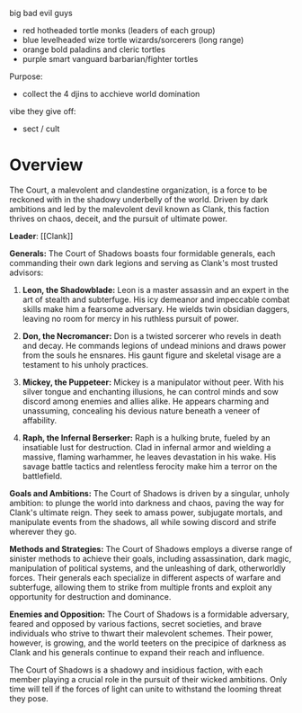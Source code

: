 big bad evil guys
- red hotheaded tortle monks (leaders of each group)
- blue levelheaded wize tortle wizards/sorcerers (long range)
- orange bold paladins and cleric tortles
- purple smart vanguard barbarian/fighter tortles

Purpose:
- collect the 4 djins to acchieve world domination

vibe they give off:
- sect / cult

# Overview 

The Court, a malevolent and clandestine organization, is a force to be reckoned with in the shadowy underbelly of the world. Driven by dark ambitions and led by the malevolent devil known as Clank, this faction thrives on chaos, deceit, and the pursuit of ultimate power.

**Leader**: [[Clank]]

**Generals:** The Court of Shadows boasts four formidable generals, each commanding their own dark legions and serving as Clank's most trusted advisors:

1. **Leon, the Shadowblade:** Leon is a master assassin and an expert in the art of stealth and subterfuge. His icy demeanor and impeccable combat skills make him a fearsome adversary. He wields twin obsidian daggers, leaving no room for mercy in his ruthless pursuit of power.
    
2. **Don, the Necromancer:** Don is a twisted sorcerer who revels in death and decay. He commands legions of undead minions and draws power from the souls he ensnares. His gaunt figure and skeletal visage are a testament to his unholy practices.
    
3. **Mickey, the Puppeteer:** Mickey is a manipulator without peer. With his silver tongue and enchanting illusions, he can control minds and sow discord among enemies and allies alike. He appears charming and unassuming, concealing his devious nature beneath a veneer of affability.
    
4. **Raph, the Infernal Berserker:** Raph is a hulking brute, fueled by an insatiable lust for destruction. Clad in infernal armor and wielding a massive, flaming warhammer, he leaves devastation in his wake. His savage battle tactics and relentless ferocity make him a terror on the battlefield.
    

**Goals and Ambitions:** The Court of Shadows is driven by a singular, unholy ambition: to plunge the world into darkness and chaos, paving the way for Clank's ultimate reign. They seek to amass power, subjugate mortals, and manipulate events from the shadows, all while sowing discord and strife wherever they go.

**Methods and Strategies:** The Court of Shadows employs a diverse range of sinister methods to achieve their goals, including assassination, dark magic, manipulation of political systems, and the unleashing of dark, otherworldly forces. Their generals each specialize in different aspects of warfare and subterfuge, allowing them to strike from multiple fronts and exploit any opportunity for destruction and dominance.

**Enemies and Opposition:** The Court of Shadows is a formidable adversary, feared and opposed by various factions, secret societies, and brave individuals who strive to thwart their malevolent schemes. Their power, however, is growing, and the world teeters on the precipice of darkness as Clank and his generals continue to expand their reach and influence.

The Court of Shadows is a shadowy and insidious faction, with each member playing a crucial role in the pursuit of their wicked ambitions. Only time will tell if the forces of light can unite to withstand the looming threat they pose.